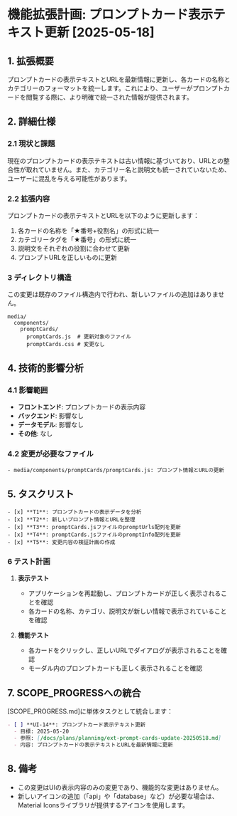 # 機能拡張計画: プロンプトカード表示テキスト更新 [2025-05-18]

## 1. 拡張概要

プロンプトカードの表示テキストとURLを最新情報に更新し、各カードの名称とカテゴリーのフォーマットを統一します。これにより、ユーザーがプロンプトカードを閲覧する際に、より明確で統一された情報が提供されます。

## 2. 詳細仕様

### 2.1 現状と課題

現在のプロンプトカードの表示テキストは古い情報に基づいており、URLとの整合性が取れていません。また、カテゴリー名と説明文も統一されていないため、ユーザーに混乱を与える可能性があります。

### 2.2 拡張内容

プロンプトカードの表示テキストとURLを以下のように更新します：

1. 各カードの名称を「★番号+役割名」の形式に統一
2. カテゴリータグを「★番号」の形式に統一
3. 説明文をそれぞれの役割に合わせて更新
4. プロンプトURLを正しいものに更新

### 3 ディレクトリ構造

この変更は既存のファイル構造内で行われ、新しいファイルの追加はありません。

```
media/
  components/
    promptCards/
      promptCards.js  # 更新対象のファイル
      promptCards.css # 変更なし
```

## 4. 技術的影響分析

### 4.1 影響範囲

- **フロントエンド**: プロンプトカードの表示内容
- **バックエンド**: 影響なし
- **データモデル**: 影響なし
- **その他**: なし

### 4.2 変更が必要なファイル

```
- media/components/promptCards/promptCards.js: プロンプト情報とURLの更新
```

## 5. タスクリスト

```
- [x] **T1**: プロンプトカードの表示データを分析
- [x] **T2**: 新しいプロンプト情報とURLを整理
- [x] **T3**: promptCards.jsファイルのpromptUrls配列を更新
- [x] **T4**: promptCards.jsファイルのpromptInfo配列を更新
- [x] **T5**: 変更内容の検証計画の作成
```

### 6 テスト計画

1. **表示テスト**
   - アプリケーションを再起動し、プロンプトカードが正しく表示されることを確認
   - 各カードの名称、カテゴリ、説明文が新しい情報で表示されていることを確認

2. **機能テスト**
   - 各カードをクリックし、正しいURLでダイアログが表示されることを確認
   - モーダル内のプロンプトカードも正しく表示されることを確認

## 7. SCOPE_PROGRESSへの統合

[SCOPE_PROGRESS.md]に単体タスクとして統合します：

```markdown
- [ ] **UI-14**: プロンプトカード表示テキスト更新
  - 目標: 2025-05-20
  - 参照: [/docs/plans/planning/ext-prompt-cards-update-20250518.md]
  - 内容: プロンプトカードの表示テキストとURLを最新情報に更新
```

## 8. 備考

- この変更はUIの表示内容のみの変更であり、機能的な変更はありません。
- 新しいアイコンの追加（「api」や「database」など）が必要な場合は、Material Iconsライブラリが提供するアイコンを使用します。